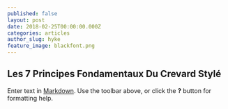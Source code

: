 ```yaml
---
published: false
layout: post
date: 2018-02-25T00:00:00.000Z
categories: articles
author_slug: hyke
feature_image: blackfont.png
---
```

## Les 7 Principes Fondamentaux Du Crevard Stylé

Enter text in [Markdown](http://daringfireball.net/projects/markdown/). Use the toolbar above, or click the **?** button for formatting help.
